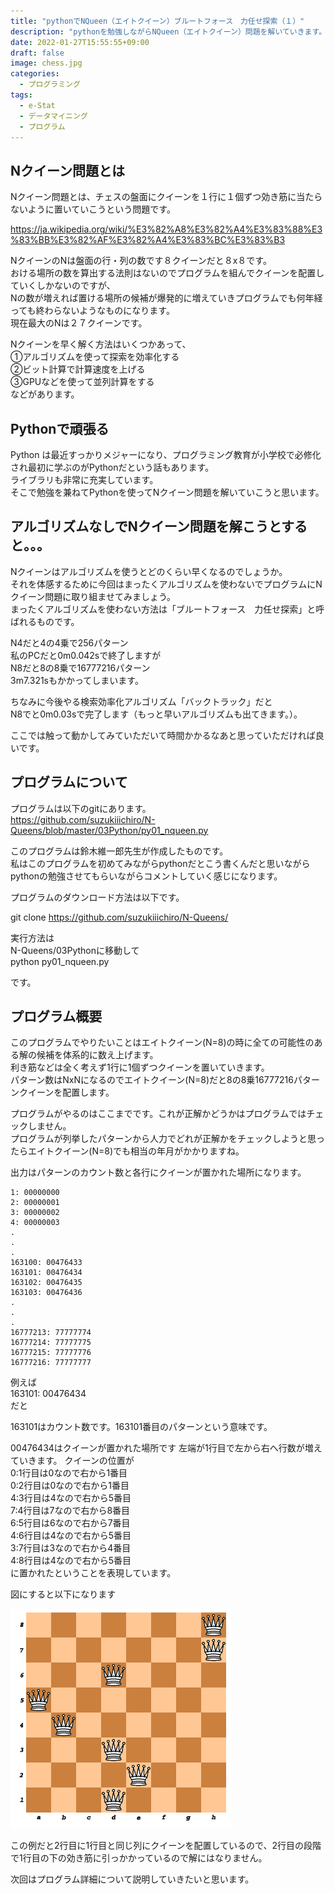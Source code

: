 ```yaml
---
title: "pythonでNQueen（エイトクイーン）ブルートフォース　力任せ探索（１）"
description: "pythonを勉強しながらNQueen（エイトクイーン）問題を解いていきます。今回は第一回目。アルゴリズムを使わないブルートフォース力任せ探索について説明します。" 
date: 2022-01-27T15:55:55+09:00
draft: false
image: chess.jpg
categories:
  - プログラミング
tags:
  - e-Stat 
  - データマイニング
  - プログラム
---
```

##  Nクイーン問題とは 
Nクイーン問題とは、チェスの盤面にクイーンを１行に１個ずつ効き筋に当たらないように置いていこうという問題です。  
 
 https://ja.wikipedia.org/wiki/%E3%82%A8%E3%82%A4%E3%83%88%E3%83%BB%E3%82%AF%E3%82%A4%E3%83%BC%E3%83%B3  
 
 NクイーンのNは盤面の行・列の数です８クイーンだと８x８です。  
 おける場所の数を算出する法則はないのでプログラムを組んでクイーンを配置していくしかないのですが、  
 Nの数が増えれば置ける場所の候補が爆発的に増えていきプログラムでも何年経っても終わらないようなものになります。  
 現在最大のNは２７クイーンです。  
 
 Nクイーンを早く解く方法はいくつかあって、  
 ①アルゴリズムを使って探索を効率化する  
 ②ビット計算で計算速度を上げる  
 ③GPUなどを使って並列計算をする  
  などがあります。  
 
 ## Pythonで頑張る
  Python は最近すっかりメジャーになり、プログラミング教育が小学校で必修化され最初に学ぶのがPythonだという話もあります。  
 ライブラリも非常に充実しています。  
  そこで勉強を兼ねてPythonを使ってNクイーン問題を解いていこうと思います。  
 
 
 ## アルゴリズムなしでNクイーン問題を解こうとすると。。。
 Nクイーンはアルゴリズムを使うとどのくらい早くなるのでしょうか。  
 それを体感するために今回はまったくアルゴリズムを使わないでプログラムにNクイーン問題に取り組ませてみましょう。  
 まったくアルゴリズムを使わない方法は「ブルートフォース　力任せ探索」と呼ばれるものです。  
 
 N4だと4の4乗で256パターン  
 私のPCだと0m0.042sで終了しますが  
 N8だと8の8乗で16777216パターン  
 3m7.321sもかかってしまいます。  
 
 ちなみに今後やる検索効率化アルゴリズム「バックトラック」だと  
 N8でと0m0.03sで完了します（もっと早いアルゴリズムも出てきます。）。  
 
 ここでは触って動かしてみていただいて時間かかるなあと思っていただければ良いです。  
 
 ## プログラムについて
 
 プログラムは以下のgitにあります。  
 https://github.com/suzukiiichiro/N-Queens/blob/master/03Python/py01_nqueen.py  
 
 このプログラムは鈴木維一郎先生が作成したものです。  
 私はこのプログラムを初めてみながらpythonだとこう書くんだと思いながら  
 pythonの勉強させてもらいながらコメントしていく感じになります。  
 
 プログラムのダウンロード方法は以下です。  
 
 git clone https://github.com/suzukiiichiro/N-Queens/    
 
 実行方法は  
 N-Queens/03Pythonに移動して  
 python py01_nqueen.py   
 
 です。  
 
 ## プログラム概要
 
 
 このプログラムでやりたいことはエイトクイーン(N=8)の時に全ての可能性のある解の候補を体系的に数え上げます。  
 利き筋などは全く考えず1行に1個ずつクイーンを置いていきます。  
 パターン数はNxNになるのでエイトクイーン(N=8)だと8の8乗16777216パターンクイーンを配置します。  
 
 プログラムがやるのはここまでです。これが正解かどうかはプログラムではチェックしません。  
 プログラムが列挙したパターンから人力でどれが正解かをチェックしようと思ったらエイトクイーン(N=8)でも相当の年月がかかりますね。  
 
 出力はパターンのカウント数と各行にクイーンが置かれた場所になります。  
 
 ```
 1: 00000000
 2: 00000001
 3: 00000002
 4: 00000003
 .
 .
 .
 163100: 00476433
 163101: 00476434
 163102: 00476435
 163103: 00476436
 .
 .
 .
 16777213: 77777774
 16777214: 77777775
 16777215: 77777776
 16777216: 77777777
 ```

 例えば  
 163101: 00476434  
 だと  
 
 163101はカウント数です。163101番目のパターンという意味です。
 
 00476434はクイーンが置かれた場所です
 左端が1行目で左から右へ行数が増えていきます。
 クイーンの位置が  
 0:1行目は0なので右から1番目  
 0:2行目は0なので右から1番目  
 4:3行目は4なので右から5番目  
 7:4行目は7なので右から8番目  
 6:5行目は6なので右から7番目  
 4:6行目は4なので右から5番目  
 3:7行目は3なので右から4番目  
 4:8行目は4なので右から5番目  
 に置かれたということを表現しています。  
 
 図にすると以下になります  
 
 ![図](q1.png "図")
 
 この例だと2行目に1行目と同じ列にクイーンを配置しているので、2行目の段階で1行目の下の効き筋に引っかかっているので解にはなりません。 
  
  次回はプログラム詳細について説明していきたいと思います。  
